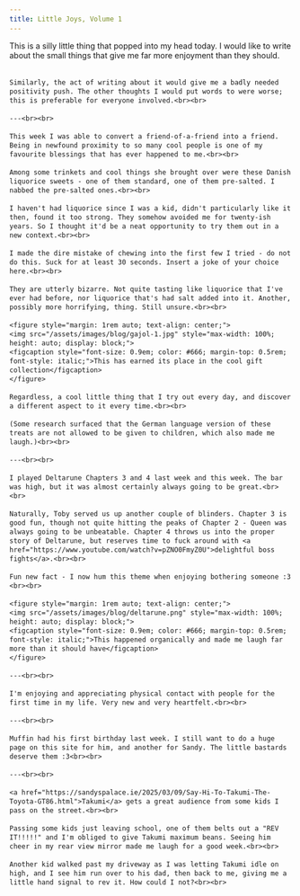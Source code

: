 ```yaml
---
title: Little Joys, Volume 1
---
```


<div>
<p>
    This is a silly little thing that popped into my head today. I would like to write about the small things that give me far more enjoyment than they should.<br><br>
    
    Similarly, the act of writing about it would give me a badly needed positivity push. The other thoughts I would put words to were worse; this is preferable for everyone involved.<br><br>

    ---<br><br>

    This week I was able to convert a friend-of-a-friend into a friend. Being in newfound proximity to so many cool people is one of my favourite blessings that has ever happened to me.<br><br>

    Among some trinkets and cool things she brought over were these Danish liquorice sweets - one of them standard, one of them pre-salted. I nabbed the pre-salted ones.<br><br>

    I haven't had liquorice since I was a kid, didn't particularly like it then, found it too strong. They somehow avoided me for twenty-ish years. So I thought it'd be a neat opportunity to try them out in a new context.<br><br>

    I made the dire mistake of chewing into the first few I tried - do not do this. Suck for at least 30 seconds. Insert a joke of your choice here.<br><br>
    
    They are utterly bizarre. Not quite tasting like liquorice that I've ever had before, nor liquorice that's had salt added into it. Another, possibly more horrifying, thing. Still unsure.<br><br>

    <figure style="margin: 1rem auto; text-align: center;">
    <img src="/assets/images/blog/gajol-1.jpg" style="max-width: 100%; height: auto; display: block;">
    <figcaption style="font-size: 0.9em; color: #666; margin-top: 0.5rem; font-style: italic;">This has earned its place in the cool gift collection</figcaption>
    </figure>

    Regardless, a cool little thing that I try out every day, and discover a different aspect to it every time.<br><br>

    (Some research surfaced that the German language version of these treats are not allowed to be given to children, which also made me laugh.)<br><br>

    ---<br><br>

    I played Deltarune Chapters 3 and 4 last week and this week. The bar was high, but it was almost certainly always going to be great.<br><br>

    Naturally, Toby served us up another couple of blinders. Chapter 3 is good fun, though not quite hitting the peaks of Chapter 2 - Queen was always going to be unbeatable. Chapter 4 throws us into the proper story of Deltarune, but reserves time to fuck around with <a href="https://www.youtube.com/watch?v=pZNO0FmyZ0U">delightful boss fights</a>.<br><br>

    Fun new fact - I now hum this theme when enjoying bothering someone :3 <br><br>

    <figure style="margin: 1rem auto; text-align: center;">
    <img src="/assets/images/blog/deltarune.png" style="max-width: 100%; height: auto; display: block;">
    <figcaption style="font-size: 0.9em; color: #666; margin-top: 0.5rem; font-style: italic;">This happened organically and made me laugh far more than it should have</figcaption>
    </figure>

    ---<br><br>

    I'm enjoying and appreciating physical contact with people for the first time in my life. Very new and very heartfelt.<br><br> 

    ---<br><br>

    Muffin had his first birthday last week. I still want to do a huge page on this site for him, and another for Sandy. The little bastards deserve them :3<br><br>

    ---<br><br>

    <a href="https://sandyspalace.ie/2025/03/09/Say-Hi-To-Takumi-The-Toyota-GT86.html">Takumi</a> gets a great audience from some kids I pass on the street.<br><br>

    Passing some kids just leaving school, one of them belts out a "REV IT!!!!!" and I'm obliged to give Takumi maximum beans. Seeing him cheer in my rear view mirror made me laugh for a good week.<br><br>

    Another kid walked past my driveway as I was letting Takumi idle on high, and I see him run over to his dad, then back to me, giving me a little hand signal to rev it. How could I not?<br><br>

</p>
</div>